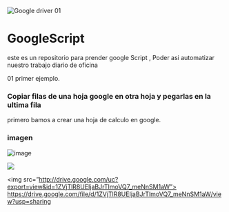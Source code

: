![Google driver 01](https://user-images.githubusercontent.com/80907050/113897994-0da68100-9791-11eb-96e6-c98ee1e00a6f.png)

# GoogleScript
este es un repositorio para prender google Script , Poder asi automatizar nuestro trabajo diario de oficina

01 primer ejemplo.
### Copiar filas de una hoja google en otra hoja y  pegarlas en la ultima fila

primero bamos a crear una hoja de calculo en google.

### imagen
![image](https://drive.google.com/uc?export=view&id=1ZVjTlR8UEIjaBJrTlmoVQ7_meNnSM1aW)

![](http://drive.google.com/uc?export=view&id=1ZVjTlR8UEIjaBJrTlmoVQ7_meNnSM1aW)

<img src=”http://drive.google.com/uc?export=view&id=1ZVjTlR8UEIjaBJrTlmoVQ7_meNnSM1aW”>
https://drive.google.com/file/d/1ZVjTlR8UEIjaBJrTlmoVQ7_meNnSM1aW/view?usp=sharing
